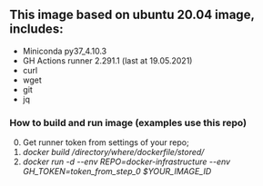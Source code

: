 ## This image based on ubuntu 20.04 image, includes:
  - Miniconda py37_4.10.3
  - GH Actions runner 2.291.1 (last at 19.05.2021)
  - curl
  - wget
  - git
  - jq

### How to build and run image (examples use this repo)
0) Get runner token from settings of your repo;
1) _docker build /directory/where/dockerfile/stored/_
2) _docker run -d --env REPO=docker-infrastructure --env GH_TOKEN=token_from_step_0 $YOUR_IMAGE_ID_
